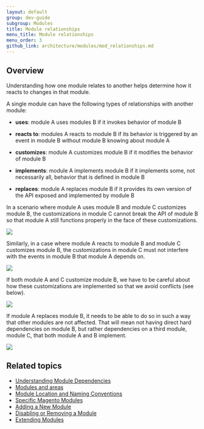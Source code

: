 ```yaml
---
layout: default
group: dev-guide
subgroup: Modules
title: Module relationships
menu_title: Module relationships
menu_order: 3
github_link: architecture/modules/mod_relationships.md
---
```


<h2 id="m2arch-module-relationships-overview">Overview</h2>

Understanding how one module relates to another helps determine how it reacts to changes in that module. 

A single module can have the following types of relationships with another module:

* **uses**: module A uses modules B if it invokes behavior of module B 

* **reacts to**: modules A reacts to module B if its behavior is triggered by an event in module B without module B knowing about module A 

* **customizes**: module A customizes module B if it modifies the behavior of module B 

* **implements**: module A implements module B if it implements some, not necessarily all, behavior that is defined in module B 

* **replaces**: 	module A replaces module B if it provides its own version of the API exposed and implemented by module B 

<p>In a scenario where module A uses module B and module C customizes module B, the customizations in module C cannot break the API of module B so that module A still functions properly in the face of these customizations.</p>

<p><span class="image-wrap" style=""><img src="{{ site.baseurl }}common/images/archi_first_relate.png" style="border: 0px solid black"></span></p>

<p>Similarly, in a case where module A reacts to module B and module C customizes module B, the customizations in module C must not interfere with the events in module B that module A depends on.</p>

<p><span class="image-wrap" style=""><img src="{{ site.baseurl }}common/images/archi_second_relate.png" style="border: 0px solid black"></span></p>

<p>If both module A and C customize module B, we have to be careful about how these customizations are implemented so that we avoid conflicts (see below).</p>

<p><span class="image-wrap" style=""><img src="{{ site.baseurl }}common/images/archi_third_relate.png" style="border: 0px solid black"></span></p>

<p>If module A replaces module B, it needs to be able to do so in such a way that other modules are not affected.  That will mean not having direct hard dependencies on module B, but rather dependencies on a third module, module C, that both module A and B implement.</p>

<p><span class="image-wrap" style=""><img src="{{ site.baseurl }}common/images/archi_fourth_relate.png" style="border: 0px solid black"></span></p>


<h2 id="m2arch-module-related"> Related topics</h2>

* <a href="{{ site.gdeurl }}architecture/modules/mod_depend.html">Understanding Module Dependencies</a>
* <a href="{{ site.gdeurl }}architecture/modules/mod_and_areas.html">Modules and areas</a>
* <a href="{{ site.gdeurl }}architecture/modules/mod_conventions.html">Module Location and Naming Conventions</a>
* <a href="{{ site.gdeurl }}architecture/modules/mod_specific.html">Specific Magento Modules</a>
* <a href="{{ site.gdeurl }}architecture/modules/____.html">Adding a New Module</a>
* <a href="{{ site.gdeurl }}architecture/modules/____.html">Disabling or Removing a Module</a>
* <a href="{{ site.gdeurl }}architecture/modules/____.html">Extending Modules</a>

